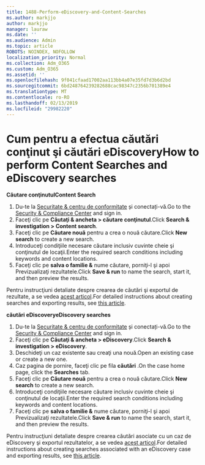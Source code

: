 ```yaml
---
title: 1488-Perform-eDiscovery-and-Content-Searches
ms.author: markjjo
author: markjjo
manager: lauraw
ms.date: ''
ms.audience: Admin
ms.topic: article
ROBOTS: NOINDEX, NOFOLLOW
localization_priority: Normal
ms.collection: Adm_O365
ms.custom: Adm_O365
ms.assetid: ''
ms.openlocfilehash: 9f041cfaad17002aa113bb4a07e35fd7d3b6d2bd
ms.sourcegitcommit: 6bd248764239282688cac98347c2356b701389e4
ms.translationtype: MT
ms.contentlocale: ro-RO
ms.lasthandoff: 02/13/2019
ms.locfileid: "29982220"
---
```

# <a name="how-to-perform-content-searches-and-ediscovery-searches"></a><span data-ttu-id="4b5b0-102">Cum pentru a efectua căutări conţinut şi căutări eDiscovery</span><span class="sxs-lookup"><span data-stu-id="4b5b0-102">How to perform Content Searches and eDiscovery searches</span></span>

<span data-ttu-id="4b5b0-103">**Căutare conţinutul**</span><span class="sxs-lookup"><span data-stu-id="4b5b0-103">**Content Search**</span></span>

1. <span data-ttu-id="4b5b0-104">Du-te la [Securitate & centru de conformitate](https://protection.office.com) și conectați-vă.</span><span class="sxs-lookup"><span data-stu-id="4b5b0-104">Go to the [Security & Compliance Center](https://protection.office.com) and sign in.</span></span>
2. <span data-ttu-id="4b5b0-105">Faceţi clic pe **Căutaţi & ancheta > căutare conţinutul**.</span><span class="sxs-lookup"><span data-stu-id="4b5b0-105">Click **Search & investigation > Content search**.</span></span>
3. <span data-ttu-id="4b5b0-106">Faceţi clic pe **Căutare nouă** pentru a crea o nouă căutare.</span><span class="sxs-lookup"><span data-stu-id="4b5b0-106">Click **New search** to create a new search.</span></span>
4. <span data-ttu-id="4b5b0-107">Introduceţi condiţiile necesare căutare inclusiv cuvinte cheie şi conţinutul de locaţii.</span><span class="sxs-lookup"><span data-stu-id="4b5b0-107">Enter the required search conditions including keywords and content locations.</span></span>  
5. <span data-ttu-id="4b5b0-108">Faceţi clic pe **salva o familie &** nume căutare, porniţi-l şi apoi Previzualizaţi rezultatele.</span><span class="sxs-lookup"><span data-stu-id="4b5b0-108">Click **Save & run** to name the search, start it, and then preview the results.</span></span> 
 
<span data-ttu-id="4b5b0-109">Pentru instrucţiuni detaliate despre crearea de căutări şi exportul de rezultate, a se vedea [acest articol](https://docs.microsoft.com/office365/securitycompliance/content-search).</span><span class="sxs-lookup"><span data-stu-id="4b5b0-109">For detailed instructions about creating searches and exporting results, see [this article](https://docs.microsoft.com/office365/securitycompliance/content-search).</span></span>

<span data-ttu-id="4b5b0-110">**căutări eDiscovery**</span><span class="sxs-lookup"><span data-stu-id="4b5b0-110">**eDiscovery searches**</span></span>

1. <span data-ttu-id="4b5b0-111">Du-te la [Securitate & centru de conformitate](https://protection.office.com) și conectați-vă.</span><span class="sxs-lookup"><span data-stu-id="4b5b0-111">Go to the [Security & Compliance Center](https://protection.office.com) and sign in.</span></span>
2. <span data-ttu-id="4b5b0-112">Faceţi clic pe **Căutaţi & ancheta > eDiscovery**.</span><span class="sxs-lookup"><span data-stu-id="4b5b0-112">Click **Search & investigation > eDiscovery**.</span></span>
3. <span data-ttu-id="4b5b0-113">Deschideţi un caz existente sau creaţi una nouă.</span><span class="sxs-lookup"><span data-stu-id="4b5b0-113">Open an existing case or create a new one.</span></span>
4. <span data-ttu-id="4b5b0-114">Caz pagina de pornire, faceţi clic pe fila **căutări** .</span><span class="sxs-lookup"><span data-stu-id="4b5b0-114">On the case home page, click the **Searches** tab.</span></span>  
5. <span data-ttu-id="4b5b0-115">Faceţi clic pe **Căutare nouă** pentru a crea o nouă căutare.</span><span class="sxs-lookup"><span data-stu-id="4b5b0-115">Click **New search** to create a new search.</span></span>
6. <span data-ttu-id="4b5b0-116">Introduceţi condiţiile necesare căutare inclusiv cuvinte cheie şi conţinutul de locaţii.</span><span class="sxs-lookup"><span data-stu-id="4b5b0-116">Enter the required search conditions including keywords and content locations.</span></span>  
7. <span data-ttu-id="4b5b0-117">Faceţi clic pe **salva o familie &** nume căutare, porniţi-l şi apoi Previzualizaţi rezultatele.</span><span class="sxs-lookup"><span data-stu-id="4b5b0-117">Click **Save & run** to name the search, start it, and then preview the results.</span></span>

<span data-ttu-id="4b5b0-118">Pentru instrucţiuni detaliate despre crearea căutări asociate cu un caz de eDiscovery şi exportul rezultatelor, a se vedea [acest articol](https://docs.microsoft.com/office365/securitycompliance/ediscovery-cases).</span><span class="sxs-lookup"><span data-stu-id="4b5b0-118">For detailed instructions about creating searches associated with an eDiscovery case and exporting results, see [this article](https://docs.microsoft.com/office365/securitycompliance/ediscovery-cases).</span></span>
